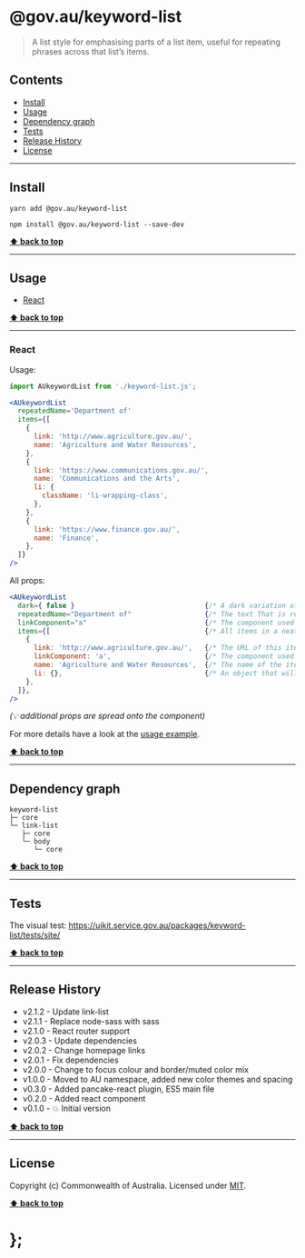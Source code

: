 @gov.au/keyword-list
============

> A list style for emphasising parts of a list item, useful for repeating phrases across that list’s items.


## Contents

* [Install](#install)
* [Usage](#usage)
* [Dependency graph](#dependency-graph)
* [Tests](#tests)
* [Release History](#release-history)
* [License](#license)


----------------------------------------------------------------------------------------------------------------------------------------------------------------


## Install


```shell
yarn add @gov.au/keyword-list
```

```shell
npm install @gov.au/keyword-list --save-dev
```


**[⬆ back to top](#contents)**


----------------------------------------------------------------------------------------------------------------------------------------------------------------


## Usage


* [React](#react)


**[⬆ back to top](#contents)**


----------------------------------------------------------------------------------------------------------------------------------------------------------------


### React

Usage:

```jsx
import AUkeywordList from './keyword-list.js';

<AUkeywordList
  repeatedName='Department of'
  items={[
    {
      link: 'http://www.agriculture.gov.au/',
      name: 'Agriculture and Water Resources',
    },
    {
      link: 'https://www.communications.gov.au/',
      name: 'Communications and the Arts',
      li: {
        className: 'li-wrapping-class',
      },
    },
    {
      link: 'https://www.finance.gov.au/',
      name: 'Finance',
    },
  ]}
/>
```

All props:

```jsx
<AUkeywordList
  dark={ false }                                {/* A dark variation of the component */}
  repeatedName="Department of"                  {/* The text That is repeated in each item */}
  linkComponent="a"                             {/* The component used for the link, optional */}
  items={[                                      {/* All items in a neat array */}
    {
      link: 'http://www.agriculture.gov.au/',   {/* The URL of this item, optional */}
      linkComponent: 'a',                       {/* The component used for the link, optional */}
      name: 'Agriculture and Water Resources',  {/* The name of the item */}
      li: {},                                   {/* An object that will be spread onto the <li> tag, optional */}
    },
  ]},
/>
```
_(💡 additional props are spread onto the component)_

For more details have a look at the [usage example](https://github.com/govau/uikit/tree/master/packages/keyword-list/tests/react/index.js).


**[⬆ back to top](#contents)**


----------------------------------------------------------------------------------------------------------------------------------------------------------------


## Dependency graph

```shell
keyword-list
├─ core
└─ link-list
   ├─ core
   └─ body
      └─ core
```


**[⬆ back to top](#contents)**


----------------------------------------------------------------------------------------------------------------------------------------------------------------


## Tests

The visual test: https://uikit.service.gov.au/packages/keyword-list/tests/site/


**[⬆ back to top](#contents)**


----------------------------------------------------------------------------------------------------------------------------------------------------------------


## Release History

* v2.1.2 - Update link-list
* v2.1.1 - Replace node-sass with sass
* v2.1.0 - React router support
* v2.0.3 - Update dependencies
* v2.0.2 - Change homepage links
* v2.0.1 - Fix dependencies
* v2.0.0 - Change to focus colour and border/muted color mix
* v1.0.0 - Moved to AU namespace, added new color themes and spacing
* v0.3.0 - Added pancake-react plugin, ES5 main file
* v0.2.0 - Added react component
* v0.1.0 - 💥 Initial version


**[⬆ back to top](#contents)**


----------------------------------------------------------------------------------------------------------------------------------------------------------------


## License

Copyright (c) Commonwealth of Australia.
Licensed under [MIT](https://raw.githubusercontent.com/govau/uikit/packages/core/master/LICENSE).


**[⬆ back to top](#contents)**

# };
